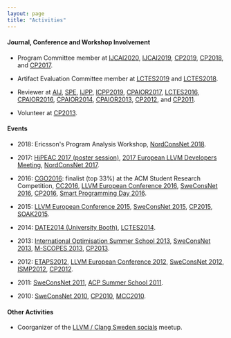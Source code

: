 ```yaml
---
layout: page
title: "Activities"
---
```


#### Journal, Conference and Workshop Involvement

- Program Committee member at
            [IJCAI2020](https://ijcai20.org/),
            [IJCAI2019](https://ijcai19.org/),
            [CP2019](http://cp2019.a4cp.org/),
            [CP2018](http://cp2018.a4cp.org/),
            and
            [CP2017](http://cp2017.a4cp.org/).

- Artifact Evaluation Committee member at
            [LCTES2019](https://conf.researchr.org/home/LCTES-2019) and
            [LCTES2018](https://conf.researchr.org/home/LCTES-2018).

- Reviewer at
            [AIJ](http://aij.ijcai.org/),
            [SPE](https://onlinelibrary.wiley.com/journal/1097024x),
            [IJPP](https://link.springer.com/journal/10766),
            [ICPP2019](https://www.hpcs.cs.tsukuba.ac.jp/icpp2019/),
            [CPAIOR2017](http://cpaior2017.dei.unipd.it/),
            [LCTES2016](http://conf.researchr.org/home/LCTES-2016),
            [CPAIOR2016](https://symposia.cirrelt.ca/CPAIOR2016/en),
            [CPAIOR2014](http://4c.ucc.ie/cpaior2014/home.html),
            [CPAIOR2013](http://www.cis.cornell.edu/ics/cpaior2013/),
            [CP2012](http://www.cp2012.org/),
            and
            [CP2011](http://www.dmi.unipg.it/cp2011/).

- Volunteer at
            [CP2013](http://cp2013.a4cp.org/).

#### Events

- 2018:
            Ericsson's Program Analysis Workshop,
            [NordConsNet 2018](http://www.it.uu.se/research/group/optimisation/NordConsNet18.html).

- 2017:
            [HiPEAC 2017 (poster session)](https://www.hipeac.net/2017/stockholm/),
            [2017 European LLVM Developers Meeting](http://llvm.org/devmtg/2017-03/),
            [NordConsNet 2017](http://www.it.uu.se/research/group/astra/nordconsnet17).

- 2016:
            [CGO2016](http://cgo.org/cgo2016/): finalist (top 33%) at the ACM Student Research Competition,
            [CC2016](http://cc2016.eew.technion.ac.il/),
            [LLVM European Conference 2016](http://llvm.org/devmtg/2016-03/),
            [SweConsNet 2016](https://www.sintef.no/en/information-and-communication-technology-ict/applied-mathematics/optimization/sweconsnet16/),
            [CP2016](http://cp2016.a4cp.org/),
            [Smart Programming Day 2016](https://www.sics.se/events/smart-programming-day-2016).

- 2015:
            [LLVM European Conference 2015](http://llvm.org/devmtg/2015-04/),
            [SweConsNet 2015](http://www.chalmers.se/en/departments/s2/calendar/Pages/SweConsNet15-eng.aspx),
            [CP2015](http://booleconferences.ucc.ie/cp2015),
            [SOAK2015](http://www.soaf.se/index.php/konferenser/105-soak2015).

- 2014:
            [DATE2014 (University Booth)](http://www.date-conference.com/),
            [LCTES2014](http://www.ittc.ku.edu/lctes14/).

- 2013:
            [International Optimisation Summer School 2013](http://www.cse.unsw.edu.au/~tw/school/),
            [SweConsNet 2013](http://www.lth.se/index.php?id=70383),
            [M-SCOPES 2013](http://www.scopesconf.org/scopes-13/),
            [CP2013](http://cp2013.a4cp.org/).

- 2012:
            [ETAPS2012](http://www.etaps.org/2012),
            [LLVM European Conference 2012](http://llvm.org/devmtg/2012-04-12/),
            [SweConsNet 2012](http://web.it.kth.se/~cschulte/events/SweConsNet-2012/),
            [ISMP2012](http://ismp2012.mathopt.org/),
            [CP2012](http://www.cp2012.org/).

- 2011:
            [SweConsNet 2011](http://aass.oru.se/Agora/SweConsNet2011/),
            [ACP Summer School 2011](http://www.gecode.org/events/acp-summerschool-2011/).

- 2010:
            [SweConsNet 2010](http://www.sics.se/~agren/SweConsNet2010/),
            [CP2010](http://cp2010.cs.st-andrews.ac.uk/),
            [MCC2010](http://www.chalmers.se/cse/mcc10-en/).

#### Other Activities

- Coorganizer of the [LLVM / Clang Sweden socials](https://www.meetup.com/LLVM-Clang-Sweden-socials) meetup.
